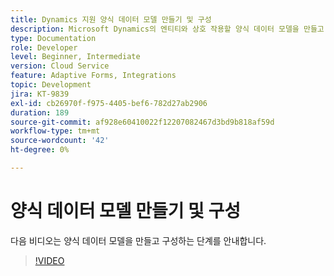```yaml
---
title: Dynamics 지원 양식 데이터 모델 만들기 및 구성
description: Microsoft Dynamics의 엔티티와 상호 작용할 양식 데이터 모델을 만들고 구성합니다.
type: Documentation
role: Developer
level: Beginner, Intermediate
version: Cloud Service
feature: Adaptive Forms, Integrations
topic: Development
jira: KT-9839
exl-id: cb26970f-f975-4405-bef6-782d27ab2906
duration: 189
source-git-commit: af928e60410022f12207082467d3bd9b818af59d
workflow-type: tm+mt
source-wordcount: '42'
ht-degree: 0%

---
```


# 양식 데이터 모델 만들기 및 구성


다음 비디오는 양식 데이터 모델을 만들고 구성하는 단계를 안내합니다.

>[!VIDEO](https://video.tv.adobe.com/v/340790?quality=12&learn=on)
